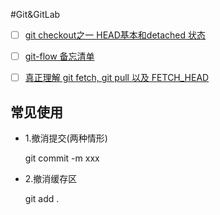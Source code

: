
#Git&GitLab

- [ ] [git checkout之一 HEAD基本和detached 状态](http://blog.csdn.net/csfreebird/article/details/7583363)
- [ ] [git-flow 备忘清单](http://danielkummer.github.io/git-flow-cheatsheet/index.zh_CN.html)
- [ ] [真正理解 git fetch, git pull 以及 FETCH_HEAD](https://ruby-china.org/topics/4768)



## 常见使用


* 1.撤消提交(两种情形) 
  
  git commit -m xxx
 

* 2.撤消缓存区
  
  git add .



